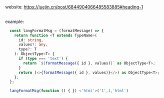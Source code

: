 ##

website: https://juejin.cn/post/6844904066485583885#heading-1

##

example:

```typescript
  const langFormatMsg = (formatMessage) => {
    return function <T extends TypeName>(
      id: string,
      values?: any,
      type?: T
    ): ObjectType<T> {
      if (type === 'text') {
        return `${formatMessage({ id }, values)}` as ObjectType<T>;
      }
      return (<>{formatMessage({ id }, values)}</>) as ObjectType<T>;
    };
  };

  langFormatMsg(function () { }) <'html'>('1',1,'html')
```


